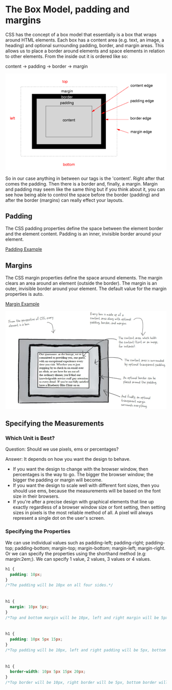 # The Box Model, padding and margins

CSS has the concept of a box model that essentially is a box that wraps around HTML elements. Each box has a content area (e.g. text, an image, a heading) and optional surrounding padding, border, and margin areas. This allows us to place a border around elements and space elements in relation to other elements. From the inside out it is ordered like so:

content -> padding -> border -> margin 

![](./img/01.png)

So in our case anything in between our tags is the 'content'. Right after that comes the padding. Then there is a border and, finally, a margin. Margin and padding may seem like the same thing but if you think about it, you can see how being able to control the space before the border (padding) and after the border (margins) can really effect your layouts.


## Padding

The CSS padding properties define the space between the element border and the element content. Padding is an inner, invisible border around your element.

<a href='archives/examples/padding.htm' target='_blank'>Padding Example</a>

## Margins

The CSS margin properties define the space around elements. The margin clears an area around an element (outside the border). The margin is an outer, invisible border around your element. The default value for the margin properties is auto.

<a href="archives/examples/margins.htm" target="_blank">Margin Example</a>

![](./img/02.png)

## Specifying the Measurements

### Which Unit is Best?

Question: Should we use pixels, ems or percentages?

Answer: It depends on how you want the design to behave.

- If you want the design to change with the browser window, then percentages is the way to go. The bigger the browser window; the bigger the padding or margin will become.
- If you want the design to scale well with different font sizes, then you should use ems, because the measurements will be based on the font size in their browsers.
- If you're after a precise design with graphical elements that line up exactly regardless of a browser window size or font setting, then setting sizes in pixels is the most reliable method of all. A pixel will always represent a single dot on the user's screen.

### Specifying the Properties
We can use individual values such as padding-left; padding-right; padding-top; padding-bottom; margin-top; margin-bottom; margin-left; margin-right. Or we can specify the properties using the shorthand method (e.g: margin:2em;). We can specify 1 value, 2 values, 3 values or 4 values.

```css
h1 {
  padding: 10px;
}
/*The padding will be 10px on all four sides.*/


h1 {
  margin: 10px 5px;
}
/*Top and bottom margin will be 10px, left and right margin will be 5px.*/


h1 {
  padding: 10px 5px 15px;
}
/*Top padding will be 10px, left and right padding will be 5px, bottom padding will be 15px.*/


h1 {
  border-width: 10px 5px 15px 20px;
}
/*Top border will be 10px, right border will be 5px, bottom border will be 15px, left border will be 20px.*/
```
